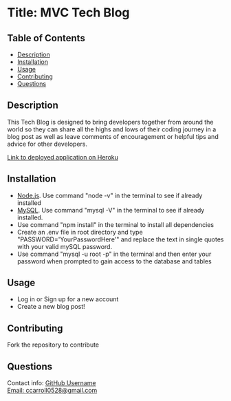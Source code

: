 # Title: MVC Tech Blog

  ## Table of Contents
  * [Description](#description)
  * [Installation](#installation)
  * [Usage](#usage)
  * [Contributing](#contributing)
  * [Questions](#questions) 

## Description
This Tech Blog is designed to bring developers together from around the world so they can share all the highs and lows of their coding journey in a blog post as well as leave comments of encouragement or helpful tips and advice for other developers. 

 [Link to deployed application on Heroku](https://ccarroll-mvc-tech-blog-bcf1e16c9886.herokuapp.com/)

## Installation
  * [Node.js](https://nodejs.org/en). Use command "node -v" in the terminal to see if already installed
  * [MySQL](https://dev.mysql.com/downloads/installer/). Use command "mysql -V" in the terminal to see if already installed.
  * Use command "npm install" in the terminal to install all dependencies
  * Create an .env file in root directory and type "PASSWORD='YourPasswordHere'" and replace the text in single quotes with your valid mySQL password. 
  * Use command "mysql -u root -p" in the terminal and then enter your password when prompted to gain access to the database and tables

## Usage
  * Log in or Sign up for a new account
  * Create a new blog post!

## Contributing
  Fork the repository to contribute

  ## Questions
  Contact info:
  [GitHub Username](https://github.com/ccarroll929) 
  </br>
  [Email: ccarroll0528@gmail.com](mailto:ccarroll0528@gmail.com)